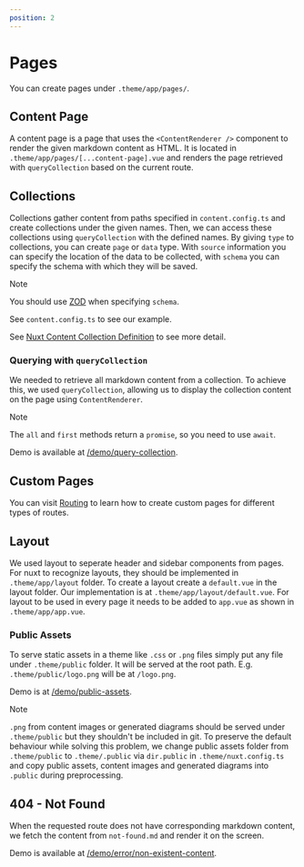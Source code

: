 ```yaml
---
position: 2
---
```


# Pages

You can create pages under `.theme/app/pages/`.

## Content Page

A content page is a page that uses the `<ContentRenderer />` component to render
the given markdown content as HTML. It is located in
`.theme/app/pages/[...content-page].vue` and renders the page retrieved with
`queryCollection` based on the current route.

## Collections

Collections gather content from paths specified in `content.config.ts` and
create collections under the given names. Then, we can access these collections
using `queryCollection` with the defined names. By giving `type` to collections,
you can create `page` or `data` type. With `source` information you can specify
the location of the data to be collected, with `schema` you can specify the
schema with which they will be saved.

> [!NOTE]
>
> You should use [ZOD][] when specifying `schema`.

See `content.config.ts` to see our example.

See [Nuxt Content Collection Definition][] to see more detail.

### Querying with `queryCollection`

We needed to retrieve all markdown content from a collection. To achieve this,
we used `queryCollection`, allowing us to display the collection content on the
page using `ContentRenderer`.

> [!NOTE]
>
> The `all` and `first` methods return a `promise`, so you need to use `await`.

Demo is available at [/demo/query-collection](/demo/query-collection).

## Custom Pages

You can visit [Routing](./routing.md) to learn how to create custom pages for
different types of routes.

## Layout

We used layout to seperate header and sidebar components from pages. For nuxt
to recognize layouts, they should be implemented in `.theme/app/layout` folder.
To create a layout create a `default.vue` in the layout folder. Our
implementation is at `.theme/app/layout/default.vue`. For layout to be used in
every page it needs to be added to `app.vue` as shown in `.theme/app/app.vue`.

### Public Assets

To serve static assets in a theme like `.css` or `.png` files simply put any
file under `.theme/public` folder. It will be served at the root path. E.g.
`.theme/public/logo.png` will be at `/logo.png`.

Demo is at [/demo/public-assets](/demo/public-assets).

> [!NOTE]
>
> `.png` from content images or generated diagrams should be served under
> `.theme/public` but they shouldn't be included in git. To preserve the
> default behaviour while solving this problem, we change public assets folder
> from `.theme/public` to `.theme/.public` via `dir.public` in
> `.theme/nuxt.config.ts` and copy public assets, content images and generated
> diagrams into `.public` during preprocessing.

## 404 - Not Found

When the requested route does not have corresponding markdown content, we fetch
the content from `not-found.md` and render it on the screen.

Demo is available at [/demo/error/non-existent-content](/demo/error/non-existent-content).

[ZOD]: https://zod.dev/
[Nuxt Content Collection Definition]: https://content.nuxt.com/docs/collections/define